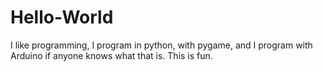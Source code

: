 # Hello-World

I like programming, I program in python, with pygame, and I program with Arduino if anyone knows what that is. This is fun.

